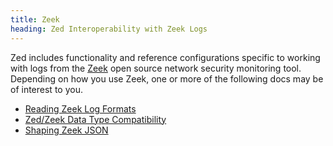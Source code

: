 ```yaml
---
title: Zeek
heading: Zed Interoperability with Zeek Logs
---
```


Zed includes functionality and reference configurations specific to working
with logs from the [Zeek](https://zeek.org/) open source network security
monitoring tool. Depending on how you use Zeek, one or more of the following
docs may be of interest to you.

* [Reading Zeek Log Formats](reading-zeek-log-formats.md)
* [Zed/Zeek Data Type Compatibility](data-type-compatibility.md)
* [Shaping Zeek JSON](shaping-zeek-json.md)
